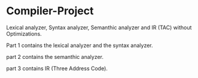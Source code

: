 # Compiler-Project
Lexical analyzer, Syntax analyzer, Semanthic analyzer and IR (TAC) without Optimizations.

Part 1 contains the lexical analyzer and the syntax analyzer.

part 2 contains the semanthic analyzer.

part 3 contains IR (Three Address Code).
